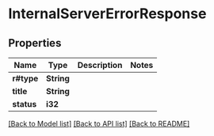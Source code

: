 # InternalServerErrorResponse

## Properties

Name | Type | Description | Notes
------------ | ------------- | ------------- | -------------
**r#type** | **String** |  | 
**title** | **String** |  | 
**status** | **i32** |  | 

[[Back to Model list]](../README.md#documentation-for-models) [[Back to API list]](../README.md#documentation-for-api-endpoints) [[Back to README]](../README.md)


